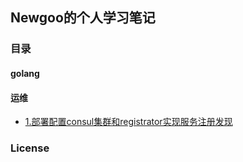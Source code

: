 Newgoo的个人学习笔记
---
### 目录
#### golang

#### 运维
* [1.部署配置consul集群和registrator实现服务注册发现](notes/devops/部署配置consul集群和registrator实现服务注册发现.md)


### License